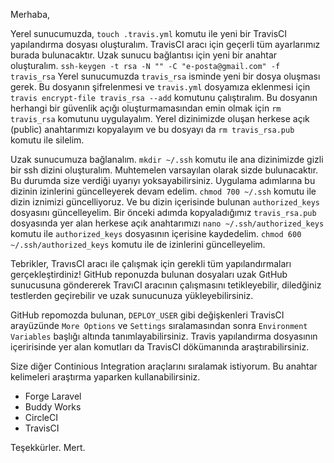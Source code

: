Merhaba,

Yerel sunucumuzda, `touch .travis.yml` komutu ile yeni bir TravisCI yapılandırma dosyası oluşturalım. TravisCI aracı için geçerli tüm ayarlarımız burada bulunacaktır. Uzak sunucu bağlantısı için yeni bir anahtar oluşturalım. `ssh-keygen -t rsa -N "" -C "e-posta@gmail.com" -f travis_rsa` Yerel sunucumuzda `travis_rsa` isminde yeni bir dosya oluşması gerek. Bu dosyanın şifrelenmesi ve `travis.yml` dosyamıza eklenmesi için `travis encrypt-file travis_rsa --add` komutunu çalıştıralım. Bu dosyanın herhangi bir güvenlik açığı oluşturmamasından emin olmak için `rm travis_rsa` komutunu uygulayalım. Yerel dizinimizde oluşan herkese açık (public) anahtarımızı kopyalayım ve bu dosyayı da `rm travis_rsa.pub` komutu ile silelim.

Uzak sunucumuza bağlanalım. `mkdir ~/.ssh` komutu ile ana dizinimizde gizli bir ssh dizini oluşturalım. Muhtemelen varsayılan olarak sizde bulunacaktır. Bu durumda size verdiği uyarıyı yoksayabilirsiniz. Uygulama adımlarına bu dizinin izinlerini güncelleyerek devam edelim. `chmod 700 ~/.ssh` komutu ile dizin iznimizi güncelliyoruz. Ve bu dizin içerisinde bulunan `authorized_keys` dosyasını güncelleyelim. Bir önceki adımda kopyaladığımız `travis_rsa.pub` dosyasında yer alan herkese açık anahtarımızı `nano ~/.ssh/authorized_keys` komutu ile `authorized_keys` dosyasının içerisine kaydedelim. `chmod 600 ~/.ssh/authorized_keys` komutu ile de izinlerini güncelleyelim.

Tebrikler, TravısCI aracı ile çalışmak için gerekli tüm yapılandırmaları gerçekleştirdiniz! GitHub reponuzda bulunan dosyaları uzak GıtHub sunucusuna göndererek TravıCI aracının çalışmasını tetikleyebilir, diledğiniz testlerden geçirebilir ve uzak sunucunuza yükleyebilirsiniz.

GitHub repomozda bulunan, `DEPLOY_USER` gibi değişkenleri TravisCI arayüzünde `More Options` ve `Settings` sıralamasından sonra `Environment Variables` başlığı altında tanımlayabilirsiniz. Travis yapılandırma dosyasının içeririsinde yer alan komutları da TravisCI dökümanında araştırabilirsiniz.

Size diğer Continious Integration araçlarını sıralamak istiyorum. Bu anahtar kelimeleri araştırma yaparken kullanabilirsiniz.

* Forge Laravel
* Buddy Works
* CircleCI
* TravisCI

Teşekkürler.
Mert.
